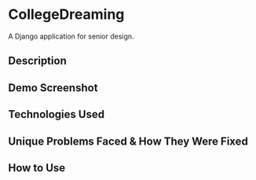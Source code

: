# CollegeDreaming

A Django application for senior design.

## Description

## Demo Screenshot

## Technologies Used

## Unique Problems Faced & How They Were Fixed

## How to Use
